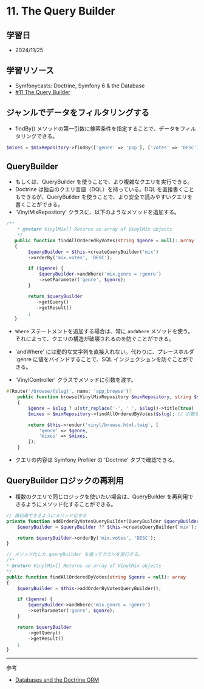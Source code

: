 # 11. The Query Builder

## 学習日

- 2024/11/25

## 学習リソース

- Symfonycasts: Doctrine, Symfony 6 & the Database
- [#11 The Query Builder](https://symfonycasts.com/screencast/symfony-doctrine/query-builder)

## ジャンルでデータをフィルタリングする

- findBy() メソッドの第一引数に検索条件を指定することで、データをフィルタリングできる。

```php
$mixes = $mixRepository->findBy(['genre' => 'pop'], ['votes' => 'DESC']);
```

## QueryBuilder

- もしくは、QueryBuilder を使うことで、より複雑なクエリを実行できる。
- Doctrine は独自のクエリ言語（DQL）を持っている。DQL を直接書くこともできるが、QueryBuilder を使うことで、より安全で読みやすいクエリを書くことができる。
- 'VinylMixRepository' クラスに、以下のようなメソッドを追加する。

```php
/**
    * @return VinylMix[] Returns an array of VinylMix objects
    */
   public function findAllOrderedByVotes(string $genre = null): array
   {
        $queryBuilder = $this->createQueryBuilder('mix')
        ->orderBy('mix.votes', 'DESC');

        if ($genre) {
            $queryBuilder->andWhere('mix.genre = :genre')
            ->setParameter('genre', $genre);
        }

        return $queryBuilder
           ->getQuery()
           ->getResult()
        ;
   }
```

- `Where` ステートメントを追加する場合は、常に `andWhere` メソッドを使う。それによって、クエリの構造が破壊されるのを防ぐことができる。
- 'andWhere' には動的な文字列を直接入れない。代わりに、プレースホルダ :genre に値をバインドすることで、SQL インジェクションを防ぐことができる。

- 'VinylController' クラスでメソッドに引数を渡す。

```php
#[Route('/browse/{slug}', name: 'app_browse')]
    public function browse(VinylMixRepository $mixRepository, string $slug = null): Response
    {
        $genre = $slug ? u(str_replace('-', ' ', $slug))->title(true) : null;
        $mixes = $mixRepository->findAllOrderedByVotes($slug); // 引数を渡す

        return $this->render('vinyl/browse.html.twig', [
            'genre' => $genre,
            'mixes' => $mixes,
        ]);
    }
```

- クエリの内容は Symfony Profiler の 'Doctrine' タブで確認できる。

## QueryBuilder ロジックの再利用

- 複数のクエリで同じロジックを使いたい場合は、QueryBuilder を再利用できるようにメソッド化することができる。

```php
// 再利用できるようにメソッド化する
private function addOrderByVotesQueryBuilder(QueryBuilder $queryBuilder = null) {
    $queryBuilder = $queryBuilder ?? $this->createQueryBuilder('mix');

    return $queryBuilder->orderBy('mix.votes', 'DESC');
}

// メソッド化した queryBuilder を使ってクエリを実行する。
/**
* @return VinylMix[] Returns an array of VinylMix objects
*/
public function findAllOrderedByVotes(string $genre = null): array
{
    $queryBuilder = $this->addOrderByVotesQueryBuilder();

    if ($genre) {
        $queryBuilder->andWhere('mix.genre = :genre')
        ->setParameter('genre', $genre);
    }

    return $queryBuilder
        ->getQuery()
        ->getResult()
    ;
}
```

---

参考

- [Databases and the Doctrine ORM](https://symfony.com/doc/current/doctrine.html)
